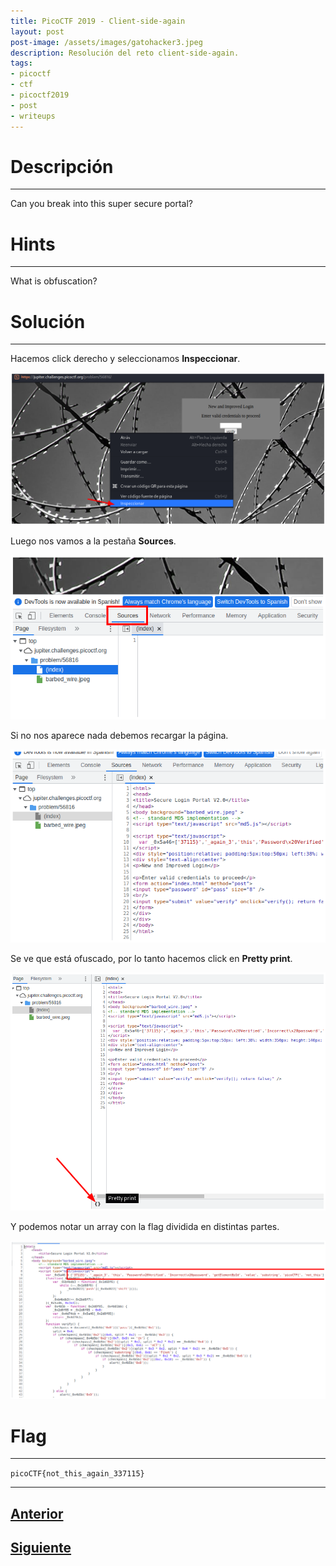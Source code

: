 ```yaml
---
title: PicoCTF 2019 - Client-side-again 
layout: post
post-image: /assets/images/gatohacker3.jpeg 
description: Resolución del reto client-side-again.
tags:
- picoctf
- ctf
- picoctf2019
- post
- writeups
---
```

# Descripción
---

Can you break into this super secure portal? 


# Hints
---

What is obfuscation?


# Solución
---

Hacemos click derecho y seleccionamos **Inspeccionar**.

![](/assets/images/images-picoctf-2019/client-side-again-1.png)

Luego nos vamos a la pestaña **Sources**.

![](/assets/images/images-picoctf-2019/client-side-again-2.png)

Si no nos aparece nada debemos recargar la página.

![](/assets/images/images-picoctf-2019/client-side-again-3.png)

Se ve que está ofuscado, por lo tanto hacemos click en **Pretty print**.

![](/assets/images/images-picoctf-2019/client-side-again-4.png)

Y podemos notar un array con la flag dividida en distintas partes.

![](/assets/images/images-picoctf-2019/client-side-again-5.png)

# Flag
---

`picoCTF{not_this_again_337115}`

---

## [Anterior](/blog/picobrowser)
## [Siguiente](/blog/Irish-Name-Repo-1)